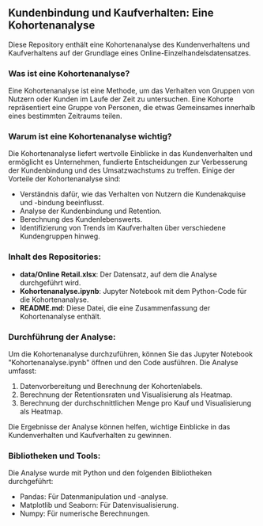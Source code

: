 ## Kundenbindung und Kaufverhalten: Eine Kohortenanalyse

Diese Repository enthält eine Kohortenanalyse des Kundenverhaltens und Kaufverhaltens auf der Grundlage eines Online-Einzelhandelsdatensatzes.

### Was ist eine Kohortenanalyse?

Eine Kohortenanalyse ist eine Methode, um das Verhalten von Gruppen von Nutzern oder Kunden im Laufe der Zeit zu untersuchen. Eine Kohorte repräsentiert eine Gruppe von Personen, die etwas Gemeinsames innerhalb eines bestimmten Zeitraums teilen.

### Warum ist eine Kohortenanalyse wichtig?

Die Kohortenanalyse liefert wertvolle Einblicke in das Kundenverhalten und ermöglicht es Unternehmen, fundierte Entscheidungen zur Verbesserung der Kundenbindung und des Umsatzwachstums zu treffen. Einige der Vorteile der Kohortenanalyse sind:

- Verständnis dafür, wie das Verhalten von Nutzern die Kundenakquise und -bindung beeinflusst.
- Analyse der Kundenbindung und Retention.
- Berechnung des Kundenlebenswerts.
- Identifizierung von Trends im Kaufverhalten über verschiedene Kundengruppen hinweg.

### Inhalt des Repositories:

- **data/Online Retail.xlsx**: Der Datensatz, auf dem die Analyse durchgeführt wird.
- **Kohortenanalyse.ipynb**: Jupyter Notebook mit dem Python-Code für die Kohortenanalyse.
- **README.md**: Diese Datei, die eine Zusammenfassung der Kohortenanalyse enthält.

### Durchführung der Analyse:

Um die Kohortenanalyse durchzuführen, können Sie das Jupyter Notebook "Kohortenanalyse.ipynb" öffnen und den Code ausführen. Die Analyse umfasst:

1. Datenvorbereitung und Berechnung der Kohortenlabels.
2. Berechnung der Retentionsraten und Visualisierung als Heatmap.
3. Berechnung der durchschnittlichen Menge pro Kauf und Visualisierung als Heatmap.

Die Ergebnisse der Analyse können helfen, wichtige Einblicke in das Kundenverhalten und Kaufverhalten zu gewinnen.

### Bibliotheken und Tools:

Die Analyse wurde mit Python und den folgenden Bibliotheken durchgeführt:

- Pandas: Für Datenmanipulation und -analyse.
- Matplotlib und Seaborn: Für Datenvisualisierung.
- Numpy: Für numerische Berechnungen.

